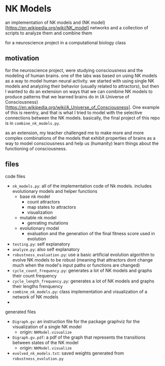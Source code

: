 # NK Models

an implementation of NK models and (NK model)[https://en.wikipedia.org/wiki/NK_model] networks and a collection of scripts to analyze them and combine them

for a neuroscience project in a computational biology class

## motivation

for the neuroscience project, were studying consciousness and the modeling of human brains.
one of the labs was based on using NK models as a way to model human neural activity.
we started with using single NK models and analyzing their behavior (usually related to attractors), but then I wanted to do an extension on ways that we can combine NK models to produce patterns that we learned brains do in (A Universe of Consciousness)[https://en.wikipedia.org/wiki/A_Universe_of_Consciousness]. One example of this is reentry, and that is what I tried to model with the selective connections between the NK models.
basically, the final project of this repo is in `combine_nk_models.py`.

as an extension, my teacher challenged me to make more and more complex combinations of the models that exhibit properties of brains as a way to model consciousness and help us (humanity) learn things about the functioning of consciousness.

## files

code files
* `nk_models.py`: all of the implementation code of Nk models. includes evolutionary models and helper functions
  * base nk model
    * count attractors
    * map states to attractors
    * visualization
  * mutable nk model
    * genrating mutations
  * evolutionary model
    * evaluation and the generation of the final fitness score used in evolution
* `testing.py`: self explanatory
* `analyze.py`: also self explanatory
* `robustness_evaluation.py`: use a basic artificial evolution algorithm to evolve NK models to be robust (meaning that attractors dont change much when the model's input paths or functions are changed)
* `cycle_count_frequency.py`: generates a lot of NK models and graphs their count frequency
* `cycle_length_frequency.py`: generates a lot of NK models and  graphs their lengths frenquency
* `combine_nk_models.py`: class implementation and visualization of a network of NK models
* 

generated files
* `Digraph.gv`: an instruction file for the package graphviz for the visualization of a single NK model
  * origin: `NKModel.visualize`
* `Digraph.gv.pdf`: a pdf of the graph that represents the transitions between states of the NK model
  * origin: `NKModel.visualize`
* `evolved_nk_models.txt`: saved weights generated from `robustness_evolution.py`